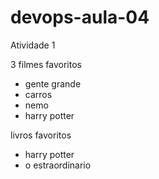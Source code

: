 # devops-aula-04
Atividade 1

3 filmes favoritos
- gente grande
- carros
- nemo
- harry potter

 livros favoritos
- harry potter
- o estraordinario

